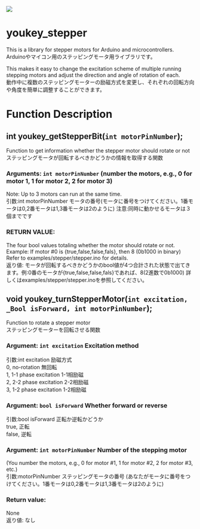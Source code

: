 ![](https://img.shields.io/github/license/yuki-miyakoshi/youkey_stepper)

# youkey_stepper

This is a library for stepper motors for Arduino and microcontrollers.<br>
Arduinoやマイコン用のステッピングモータ用ライブラリです。

This makes it easy to change the excitation scheme of multiple running stepping motors and adjust the direction and angle of rotation of each.<br>
動作中に複数のステッピングモーターの励磁方式を変更し、それぞれの回転方向や角度を簡単に調整することができます。

# Function Description

## int youkey_getStepperBit(`int motorPinNumber`);
Function to get information whether the stepper motor should rotate or not<br>
ステッピングモータが回転するべきかどうかの情報を取得する関数

### Arguments: `int motorPinNumber` (number the motors, e.g., 0 for motor 1, 1 for motor 2, 2 for motor 3)
Note: Up to 3 motors can run at the same time.<br>
引数:int motorPinNumber モータの番号(モータに番号をつけてください。1番モータは0,2番モータは1,3番モータは2のように)
注意:同時に動かせるモータは３個までです

### RETURN VALUE:
The four bool values totaling whether the motor should rotate or not. Example: If motor #0 is {true,false,false,fals}, then 8 (0b1000 in binary) Refer to examples/stepper/stepper.ino for details.<br>
返り値:
モータが回転するべきかどうかのbool値が4つ合計された状態で出てきます。例:0番のモータが{true,false,false,fals}であれば、8(2進数で0b1000) 詳しくはexamples/stepper/stepper.inoを参照してください。

## void youkey_turnStepperMotor(`int excitation, _Bool isForward, int motorPinNumber`);
Function to rotate a stepper motor<br>
ステッピングモーターを回転させる関数

### Argument: `int excitation` Excitation method 
引数:int excitation 励磁方式<br>
 0, no-rotation 無回転<br>
 1, 1-1 phase excitation 1-1相励磁<br>
 2, 2-2 phase excitation 2-2相励磁<br>
 3, 1-2 phase excitation 1-2相励磁<br>

### Argument: `bool isForward` Whether forward or reverse
引数:bool isForward 正転か逆転かどうか<br>
 true, 正転<br>
 false, 逆転<br>

### Argument: `int motorPinNumber` Number of the stepping motor
(You number the motors, e.g., 0 for motor #1, 1 for motor #2, 2 for motor #3, etc.)<br>
引数:motorPinNumber ステッピングモータの番号
(あなたがモータに番号をつけてください。1番モータは0,2番モータは1,3番モータは2のように)

### Return value:
None<br>
返り値:
なし
